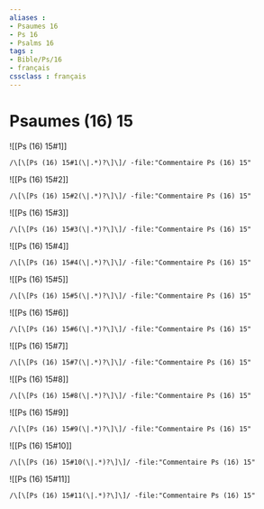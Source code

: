 ```yaml
---
aliases : 
- Psaumes 16
- Ps 16
- Psalms 16
tags : 
- Bible/Ps/16
- français
cssclass : français
---
```


# Psaumes (16) 15

![[Ps (16) 15#1]]

```query
/\[\[Ps (16) 15#1(\|.*)?\]\]/ -file:"Commentaire Ps (16) 15"
```

![[Ps (16) 15#2]]

```query
/\[\[Ps (16) 15#2(\|.*)?\]\]/ -file:"Commentaire Ps (16) 15"
```

![[Ps (16) 15#3]]

```query
/\[\[Ps (16) 15#3(\|.*)?\]\]/ -file:"Commentaire Ps (16) 15"
```

![[Ps (16) 15#4]]

```query
/\[\[Ps (16) 15#4(\|.*)?\]\]/ -file:"Commentaire Ps (16) 15"
```

![[Ps (16) 15#5]]

```query
/\[\[Ps (16) 15#5(\|.*)?\]\]/ -file:"Commentaire Ps (16) 15"
```

![[Ps (16) 15#6]]

```query
/\[\[Ps (16) 15#6(\|.*)?\]\]/ -file:"Commentaire Ps (16) 15"
```

![[Ps (16) 15#7]]

```query
/\[\[Ps (16) 15#7(\|.*)?\]\]/ -file:"Commentaire Ps (16) 15"
```

![[Ps (16) 15#8]]

```query
/\[\[Ps (16) 15#8(\|.*)?\]\]/ -file:"Commentaire Ps (16) 15"
```

![[Ps (16) 15#9]]

```query
/\[\[Ps (16) 15#9(\|.*)?\]\]/ -file:"Commentaire Ps (16) 15"
```

![[Ps (16) 15#10]]

```query
/\[\[Ps (16) 15#10(\|.*)?\]\]/ -file:"Commentaire Ps (16) 15"
```

![[Ps (16) 15#11]]

```query
/\[\[Ps (16) 15#11(\|.*)?\]\]/ -file:"Commentaire Ps (16) 15"
```

